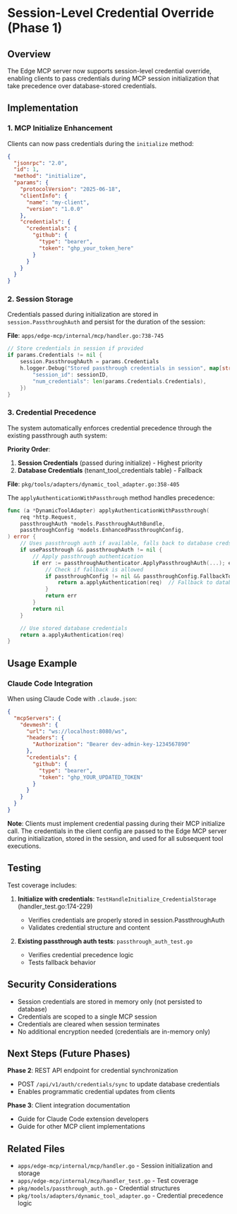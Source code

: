 # Session-Level Credential Override (Phase 1)

## Overview

The Edge MCP server now supports session-level credential override, enabling clients to pass credentials during MCP session initialization that take precedence over database-stored credentials.

## Implementation

### 1. MCP Initialize Enhancement

Clients can now pass credentials during the `initialize` method:

```json
{
  "jsonrpc": "2.0",
  "id": 1,
  "method": "initialize",
  "params": {
    "protocolVersion": "2025-06-18",
    "clientInfo": {
      "name": "my-client",
      "version": "1.0.0"
    },
    "credentials": {
      "credentials": {
        "github": {
          "type": "bearer",
          "token": "ghp_your_token_here"
        }
      }
    }
  }
}
```

### 2. Session Storage

Credentials passed during initialization are stored in `session.PassthroughAuth` and persist for the duration of the session:

**File**: `apps/edge-mcp/internal/mcp/handler.go:738-745`

```go
// Store credentials in session if provided
if params.Credentials != nil {
    session.PassthroughAuth = params.Credentials
    h.logger.Debug("Stored passthrough credentials in session", map[string]interface{}{
        "session_id": sessionID,
        "num_credentials": len(params.Credentials.Credentials),
    })
}
```

### 3. Credential Precedence

The system automatically enforces credential precedence through the existing passthrough auth system:

**Priority Order**:
1. **Session Credentials** (passed during initialize) - Highest priority
2. **Database Credentials** (tenant_tool_credentials table) - Fallback

**File**: `pkg/tools/adapters/dynamic_tool_adapter.go:358-405`

The `applyAuthenticationWithPassthrough` method handles precedence:

```go
func (a *DynamicToolAdapter) applyAuthenticationWithPassthrough(
    req *http.Request,
    passthroughAuth *models.PassthroughAuthBundle,
    passthroughConfig *models.EnhancedPassthroughConfig,
) error {
    // Uses passthrough auth if available, falls back to database creds
    if usePassthrough && passthroughAuth != nil {
        // Apply passthrough authentication
        if err := passthroughAuthenticator.ApplyPassthroughAuth(...); err != nil {
            // Check if fallback is allowed
            if passthroughConfig != nil && passthroughConfig.FallbackToService {
                return a.applyAuthentication(req)  // Fallback to database
            }
            return err
        }
        return nil
    }

    // Use stored database credentials
    return a.applyAuthentication(req)
}
```

## Usage Example

### Claude Code Integration

When using Claude Code with `.claude.json`:

```json
{
  "mcpServers": {
    "devmesh": {
      "url": "ws://localhost:8080/ws",
      "headers": {
        "Authorization": "Bearer dev-admin-key-1234567890"
      },
      "credentials": {
        "github": {
          "type": "bearer",
          "token": "ghp_YOUR_UPDATED_TOKEN"
        }
      }
    }
  }
}
```

**Note**: Clients must implement credential passing during their MCP initialize call. The credentials in the client config are passed to the Edge MCP server during initialization, stored in the session, and used for all subsequent tool executions.

## Testing

Test coverage includes:

1. **Initialize with credentials**: `TestHandleInitialize_CredentialStorage` (handler_test.go:174-229)
   - Verifies credentials are properly stored in session.PassthroughAuth
   - Validates credential structure and content

2. **Existing passthrough auth tests**: `passthrough_auth_test.go`
   - Verifies credential precedence logic
   - Tests fallback behavior

## Security Considerations

- Session credentials are stored in memory only (not persisted to database)
- Credentials are scoped to a single MCP session
- Credentials are cleared when session terminates
- No additional encryption needed (credentials are in-memory only)

## Next Steps (Future Phases)

**Phase 2**: REST API endpoint for credential synchronization
- POST `/api/v1/auth/credentials/sync` to update database credentials
- Enables programmatic credential updates from clients

**Phase 3**: Client integration documentation
- Guide for Claude Code extension developers
- Guide for other MCP client implementations

## Related Files

- `apps/edge-mcp/internal/mcp/handler.go` - Session initialization and storage
- `apps/edge-mcp/internal/mcp/handler_test.go` - Test coverage
- `pkg/models/passthrough_auth.go` - Credential structures
- `pkg/tools/adapters/dynamic_tool_adapter.go` - Credential precedence logic
